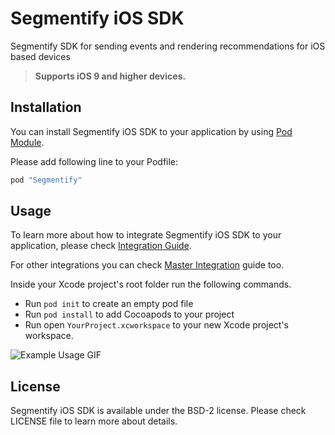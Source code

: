# Segmentify iOS SDK
Segmentify  SDK for sending events and rendering recommendations for iOS based devices

> **Supports iOS 9 and higher devices.**


## Installation

You can install Segmentify iOS SDK to your application by using [Pod Module](https://cocoapods.org/?q=segmentify).

Please add following line to your Podfile:

```ruby
pod "Segmentify"
```

## Usage

To learn more about how to integrate Segmentify iOS SDK to your application, please check [Integration Guide](https://www.segmentify.com/dev/integration_ios/).

For other integrations you can check [Master Integration](https://www.segmentify.com/dev/) guide too.

Inside your Xcode project's root folder run the following commands.
 
- Run ```pod init``` to create an empty pod file
- Run ```pod install``` to add Cocoapods to your project
- Run open ```YourProject.xcworkspace``` to your new Xcode project's workspace.

![Example Usage GIF](https://media.giphy.com/media/l4pTc1UzXiMIz58OY/giphy.gif)


## License

Segmentify iOS SDK is available under the BSD-2 license.
Please check LICENSE file to learn more about details.

